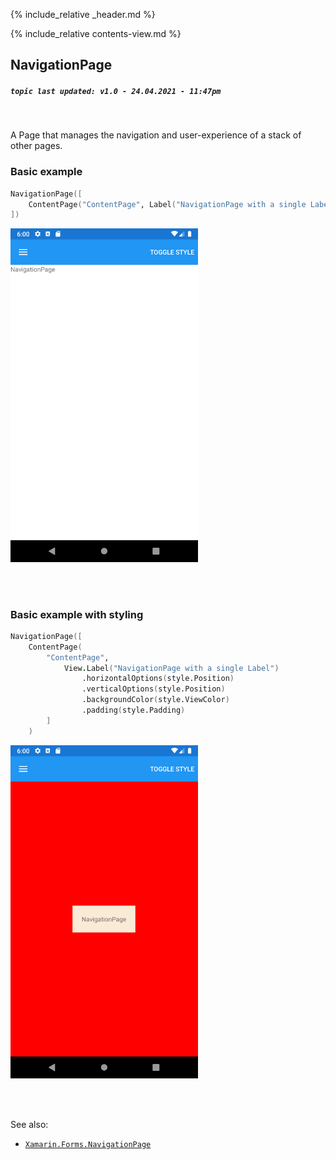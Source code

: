 {% include_relative _header.md %}

{% include_relative contents-view.md %}

NavigationPage
--------
##### `topic last updated: v1.0 - 24.04.2021 - 11:47pm`

<br /> 

A Page that manages the navigation and user-experience of a stack of other pages.

### Basic example
```fsharp 
NavigationPage([
    ContentPage("ContentPage", Label("NavigationPage with a single Label"))
])
```

<img src="images/pages/navigation-adr-basic.png" width="300">

<br /> <br /> 

### Basic example with styling
```fsharp 
NavigationPage([
    ContentPage(
        "ContentPage", 
            View.Label("NavigationPage with a single Label")
                .horizontalOptions(style.Position)
                .verticalOptions(style.Position)
                .backgroundColor(style.ViewColor)
                .padding(style.Padding)
        ]
    )
```

<img src="images/pages/navigation-adr-styled.png" width="300">

<br /> <br /> 

See also:

* [`Xamarin.Forms.NavigationPage`](https://docs.microsoft.com/en-us/dotnet/api/Xamarin.Forms.NavigationPage)
